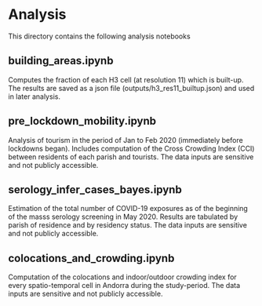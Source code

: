# Analysis
This directory contains the following analysis notebooks

## building_areas.ipynb
Computes the fraction of each H3 cell (at resolution 11) which is built-up. The results are saved as a json file (outputs/h3_res11_builtup.json) and used in later analysis.

## pre_lockdown_mobility.ipynb
Analysis of tourism in the period of Jan to Feb 2020 (immediately before lockdowns began). Includes computation of the Cross Crowding Index (CCI) between residents of each parish and tourists. The data inputs are sensitive and not publicly accessible.

## serology_infer_cases_bayes.ipynb
Estimation of the total number of COVID-19 exposures as of the beginning of the masss serology screening in May 2020. Results are tabulated by parish of residence and by residency status. The data inputs are sensitive and not publicly accessible.

## colocations_and_crowding.ipynb
Computation of the colocations and indoor/outdoor crowding index for every spatio-temporal cell in Andorra during the study-period. The data inputs are sensitive and not publicly accessible.

